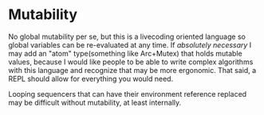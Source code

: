 # Mutability
No global mutability per se, but this is a livecoding oriented language so 
global variables can be re-evaluated at any time. If *absolutely necessary* I 
may add an "atom" type(something like Arc+Mutex) that holds mutable values, 
because I would like people to be able to write complex algorithms with
this language and recognize that may be more ergonomic. That said, a REPL should
allow for everything you would need.

Looping sequencers that can have their environment reference replaced may be 
difficult without mutability, at least internally.

